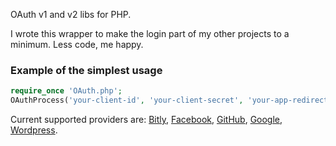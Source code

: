 OAuth v1 and v2 libs for PHP.

I wrote this wrapper to make the login part of my other projects to a minimum.
Less code, me happy.

### Example of the simplest usage

```php
require_once 'OAuth.php';
OAuthProcess('your-client-id', 'your-client-secret', 'your-app-redirect-url', 'provider-to-use');
```

Current supported providers are:
[Bitly](#),
[Facebook](#),
[GitHub](#),
[Google](#),
[Wordpress](#).
